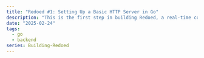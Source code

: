 ```yaml
---
title: "Redoed #1: Setting Up a Basic HTTP Server in Go"
description: "This is the first step in building Redoed, a real-time collaborative Markdown editor. Learn how to set up a basic HTTP server in Go using the standard library"
date: "2025-02-24"
tags:
  - go
  - backend
series: Building-Redoed
---
```

